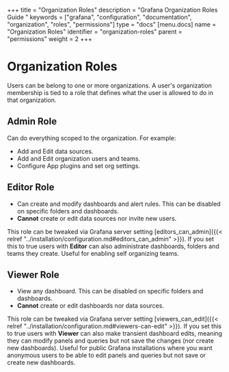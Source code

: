 +++
title = "Organization Roles"
description = "Grafana Organization Roles Guide "
keywords = ["grafana", "configuration", "documentation", "organization", "roles", "permissions"]
type = "docs"
[menu.docs]
name = "Organization Roles"
identifier = "organization-roles"
parent = "permissions"
weight = 2
+++

# Organization Roles

Users can be belong to one or more organizations. A user's organization membership is tied to a role that defines what the user is allowed to do
in that organization.

## Admin Role

Can do everything scoped to the organization. For example:

- Add and Edit data sources.
- Add and Edit organization users and teams.
- Configure App plugins and set org settings.

## Editor Role

- Can create and modify dashboards and alert rules. This can be disabled on specific folders and dashboards.
- **Cannot** create or edit data sources nor invite new users.

This role can be tweaked via Grafana server setting [editors_can_admin]({{< relref "../installation/configuration.md#editors_can_admin" >}}). If you set this to true users
with **Editor** can also administrate dashboards, folders and teams they create. Useful for enabling self organizing teams.

## Viewer Role

- View any dashboard. This can be disabled on specific folders and dashboards.
- **Cannot** create or edit dashboards nor data sources.

This role can be tweaked via Grafana server setting [viewers_can_edit]({{< relref "../installation/configuration.md#viewers-can-edit" >}}). If you set this to true users
with **Viewer** can also make transient dashboard edits, meaning they can modify panels and queries but not save the changes (nor create new dashboards).
Useful for public Grafana installations where you want anonymous users to be able to edit panels and queries but not save or create new dashboards.

